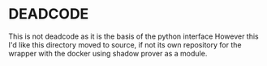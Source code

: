 # DEADCODE

This is not deadcode as it is the basis of the python interface
However this I'd like this directory moved to source, if not its own
repository for the wrapper with the docker using shadow prover as a module. 